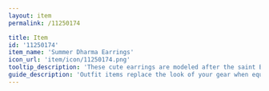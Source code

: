 ```yaml
---
layout: item
permalink: /11250174

title: Item
id: '11250174'
item_name: 'Summer Dharma Earrings'
icon_url: 'item/icon/11250174.png'
tooltip_description: 'These cute earrings are modeled after the saint Bodhidharma.'
guide_description: 'Outfit items replace the look of your gear when equipped.'
---
```

